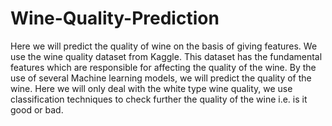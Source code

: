 # Wine-Quality-Prediction
Here we will predict the quality of wine on the basis of giving features. 
We use the wine quality dataset from Kaggle. This dataset has the fundamental features which are responsible for affecting the quality of the wine.
By the use of several Machine learning models, we will predict the quality of the wine. Here we will only deal with the white type wine quality, 
we use classification techniques to check further the quality of the wine i.e. is it good or bad.
